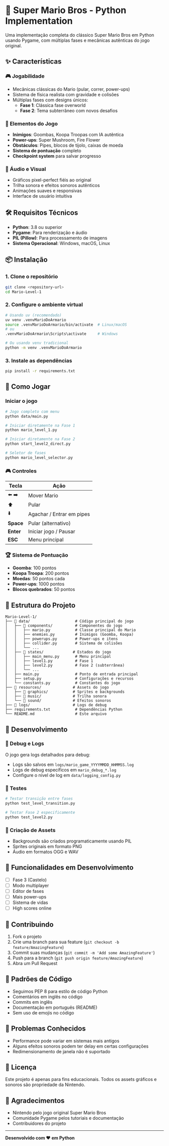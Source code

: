# 🍄 Super Mario Bros - Python Implementation

Uma implementação completa do clássico Super Mario Bros em Python usando Pygame, com múltiplas fases e mecânicas autênticas do jogo original.

## ✨ Características

### 🎮 Jogabilidade
- Mecânicas clássicas do Mario (pular, correr, power-ups)
- Sistema de física realista com gravidade e colisões
- Múltiplas fases com designs únicos:
  - **Fase 1**: Clássica fase overworld
  - **Fase 2**: Tema subterrâneo com novos desafios

### 🎯 Elementos do Jogo
- **Inimigos**: Goombas, Koopa Troopas com IA autêntica
- **Power-ups**: Super Mushroom, Fire Flower
- **Obstáculos**: Pipes, blocos de tijolo, caixas de moeda
- **Sistema de pontuação** completo
- **Checkpoint system** para salvar progresso

### 🎵 Áudio e Visual
- Gráficos pixel-perfect fiéis ao original
- Trilha sonora e efeitos sonoros autênticos
- Animações suaves e responsivas
- Interface de usuário intuitiva

## 🛠️ Requisitos Técnicos

- **Python**: 3.8 ou superior
- **Pygame**: Para renderização e áudio
- **PIL (Pillow)**: Para processamento de imagens
- **Sistema Operacional**: Windows, macOS, Linux

## 📦 Instalação

### 1. Clone o repositório
```bash
git clone <repository-url>
cd Mario-Level-1
```

### 2. Configure o ambiente virtual
```bash
# Usando uv (recomendado)
uv venv .venvMarioDoArmario
source .venvMarioDoArmario/bin/activate  # Linux/macOS
# ou
.venvMarioDoArmario\Scripts\activate     # Windows

# Ou usando venv tradicional
python -m venv .venvMarioDoArmario
```

### 3. Instale as dependências
```bash
pip install -r requirements.txt
```

## 🚀 Como Jogar

### Iniciar o jogo
```bash
# Jogo completo com menu
python data/main.py

# Iniciar diretamente na Fase 1
python mario_level_1.py

# Iniciar diretamente na Fase 2
python start_level2_direct.py

# Seletor de fases
python mario_level_selector.py
```

### 🎮 Controles
| Tecla | Ação |
|-------|------|
| ⬅️ ➡️ | Mover Mario |
| ⬆️ | Pular |
| ⬇️ | Agachar / Entrar em pipes |
| **Space** | Pular (alternativo) |
| **Enter** | Iniciar jogo / Pausar |
| **ESC** | Menu principal |

### 🏆 Sistema de Pontuação
- **Goomba**: 100 pontos
- **Koopa Troopa**: 200 pontos
- **Moedas**: 50 pontos cada
- **Power-ups**: 1000 pontos
- **Blocos quebrados**: 50 pontos

## 📁 Estrutura do Projeto

```
Mario-Level-1/
├── 📂 data/                    # Código principal do jogo
│   ├── 📂 components/          # Componentes do jogo
│   │   ├── mario.py           # Classe principal do Mario
│   │   ├── enemies.py         # Inimigos (Goomba, Koopa)
│   │   ├── powerups.py        # Power-ups e itens
│   │   ├── collider.py        # Sistema de colisões
│   │   └── ...
│   ├── 📂 states/             # Estados do jogo
│   │   ├── main_menu.py       # Menu principal
│   │   ├── level1.py          # Fase 1
│   │   ├── level2.py          # Fase 2 (subterrânea)
│   │   └── ...
│   ├── main.py                # Ponto de entrada principal
│   ├── setup.py               # Configurações e recursos
│   └── constants.py           # Constantes do jogo
├── 📂 resources/              # Assets do jogo
│   ├── 📂 graphics/           # Sprites e backgrounds
│   ├── 📂 music/              # Trilha sonora
│   └── 📂 sound/              # Efeitos sonoros
├── 📂 logs/                   # Logs de debug
├── requirements.txt           # Dependências Python
└── README.md                  # Este arquivo
```

## 🔧 Desenvolvimento

### 🐛 Debug e Logs
O jogo gera logs detalhados para debug:
- Logs são salvos em `logs/mario_game_YYYYMMDD_HHMMSS.log`
- Logs de debug específicos em `mario_debug_*.log`
- Configure o nível de log em `data/logging_config.py`

### 🧪 Testes
```bash
# Testar transição entre fases
python test_level_transition.py

# Testar Fase 2 especificamente
python test_level2.py
```

### 🎨 Criação de Assets
- Backgrounds são criados programaticamente usando PIL
- Sprites originais em formato PNG
- Áudio em formatos OGG e WAV

## 🚧 Funcionalidades em Desenvolvimento

- [ ] Fase 3 (Castelo)
- [ ] Modo multiplayer
- [ ] Editor de fases
- [ ] Mais power-ups
- [ ] Sistema de vidas
- [ ] High scores online

## 🤝 Contribuindo

1. Fork o projeto
2. Crie uma branch para sua feature (`git checkout -b feature/AmazingFeature`)
3. Commit suas mudanças (`git commit -m 'Add some AmazingFeature'`)
4. Push para a branch (`git push origin feature/AmazingFeature`)
5. Abra um Pull Request

## 📝 Padrões de Código

- Seguimos PEP 8 para estilo de código Python
- Comentários em inglês no código
- Commits em inglês
- Documentação em português (README)
- Sem uso de emojis no código

## 🐛 Problemas Conhecidos

- Performance pode variar em sistemas mais antigos
- Alguns efeitos sonoros podem ter delay em certas configurações
- Redimensionamento de janela não é suportado

## 📄 Licença

Este projeto é apenas para fins educacionais. Todos os assets gráficos e sonoros são propriedade da Nintendo.

## 🙏 Agradecimentos

- Nintendo pelo jogo original Super Mario Bros
- Comunidade Pygame pelos tutoriais e documentação
- Contribuidores do projeto

---

**Desenvolvido com ❤️ em Python**
